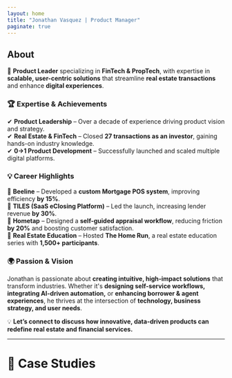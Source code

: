 ```yaml
---
layout: home
title: "Jonathan Vasquez | Product Manager"
paginate: true
---
```


## **About**

🚀 **Product Leader** specializing in **FinTech & PropTech**, with expertise in **scalable, user-centric solutions** that streamline **real estate transactions** and enhance **digital experiences**.

### **🏆 Expertise & Achievements**
✔ **Product Leadership** – Over a decade of experience driving product vision and strategy.  
✔ **Real Estate & FinTech** – Closed **27 transactions as an investor**, gaining hands-on industry knowledge.  
✔ **0→1 Product Development** – Successfully launched and scaled multiple digital platforms.  

### **💡 Career Highlights**
📌 **Beeline** – Developed a **custom Mortgage POS system**, improving efficiency **by 15%**.  
📌 **TILES (SaaS eClosing Platform)** – Led the launch, increasing lender revenue **by 30%**.  
📌 **Hometap** – Designed a **self-guided appraisal workflow**, reducing friction **by 20%** and boosting customer satisfaction.  
📌 **Real Estate Education** – Hosted **The Home Run**, a real estate education series with **1,500+ participants**.  

### **🌍 Passion & Vision**
Jonathan is passionate about **creating intuitive, high-impact solutions** that transform industries. Whether it's **designing self-service workflows, integrating AI-driven automation,** or **enhancing borrower & agent experiences**, he thrives at the intersection of **technology, business strategy, and user needs**.

💡 **Let’s connect to discuss how innovative, data-driven products can redefine real estate and financial services.**

---

# 📂 Case Studies


